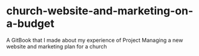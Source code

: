 # church-website-and-marketing-on-a-budget
A GitBook that I made about my experience of Project Managing a new website and marketing plan for a church

